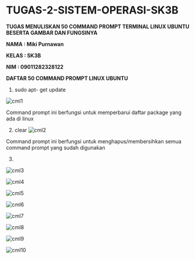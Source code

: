# TUGAS-2-SISTEM-OPERASI-SK3B

**TUGAS MENULISKAN 50 COMMAND PROMPT TERMINAL LINUX UBUNTU BESERTA GAMBAR DAN FUNGSINYA**

**NAMA : Miki Purnawan**

**KELAS : SK3B**

**NIM : 09011282328122**

**DAFTAR 50 COMMAND PROMPT LINUX UBUNTU**

1. sudo apt- get update

![cml1](https://github.com/user-attachments/assets/c11347de-1b71-4142-9d26-10874e3839a9)

Command prompt ini berfungsi untuk memperbarui daftar package yang ada di linux

2. clear
![cml2](https://github.com/user-attachments/assets/ab8b9e1d-c592-4a71-bccf-e23259cbdb34)

Command prompt ini berfungsi untuk menghapus/membersihkan semua command prompt yang sudah digunakan

3. 
![cml3](https://github.com/user-attachments/assets/4ca2a405-fb93-4ac3-a792-9b72e9ba3cc3)

![cml4](https://github.com/user-attachments/assets/20091962-08d0-41c5-9bba-3588e515d885)

![cml5](https://github.com/user-attachments/assets/1aff85b7-123e-4b64-a96f-70a5133ca6d5)

![cml6](https://github.com/user-attachments/assets/92d7532b-d7f7-4909-a39b-36c52f25abb9)

![cml7](https://github.com/user-attachments/assets/1a165b3a-457b-44cb-9cc5-56e44ad1d9fd)

![cml8](https://github.com/user-attachments/assets/87467492-c918-4938-a30d-fe4e941ee7a0)

![cml9](https://github.com/user-attachments/assets/ff41cfd5-afe7-4756-9848-8d95ce157872)

![cml10](https://github.com/user-attachments/assets/19f000e6-adcf-44b2-8795-4ef04aed8441)



